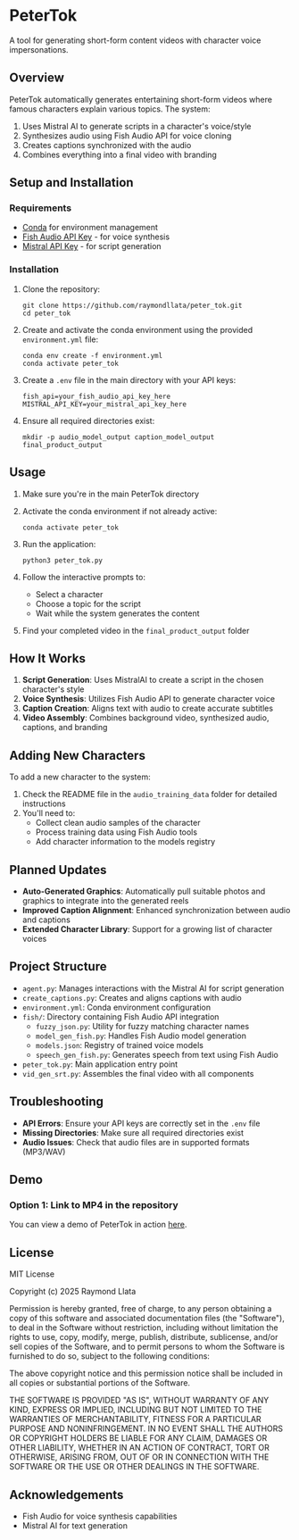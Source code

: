 # PeterTok

A tool for generating short-form content videos with character voice impersonations.

## Overview

PeterTok automatically generates entertaining short-form videos where famous characters explain various topics. The system:

1. Uses Mistral AI to generate scripts in a character's voice/style
2. Synthesizes audio using Fish Audio API for voice cloning
3. Creates captions synchronized with the audio
4. Combines everything into a final video with branding

## Setup and Installation

### Requirements

- [Conda](https://docs.conda.io/en/latest/) for environment management
- [Fish Audio API Key](https://fish.audio/) - for voice synthesis
- [Mistral API Key](https://mistral.ai/) - for script generation

### Installation

1. Clone the repository:
   ```
   git clone https://github.com/raymondllata/peter_tok.git
   cd peter_tok
   ```

2. Create and activate the conda environment using the provided `environment.yml` file:
   ```
   conda env create -f environment.yml
   conda activate peter_tok
   ```

3. Create a `.env` file in the main directory with your API keys:
   ```
   fish_api=your_fish_audio_api_key_here
   MISTRAL_API_KEY=your_mistral_api_key_here
   ```

4. Ensure all required directories exist:
   ```
   mkdir -p audio_model_output caption_model_output final_product_output
   ```

## Usage

1. Make sure you're in the main PeterTok directory
2. Activate the conda environment if not already active:
   ```
   conda activate peter_tok
   ```
3. Run the application:
   ```
   python3 peter_tok.py
   ```
4. Follow the interactive prompts to:
   - Select a character
   - Choose a topic for the script
   - Wait while the system generates the content

5. Find your completed video in the `final_product_output` folder

## How It Works

1. **Script Generation**: Uses MistralAI to create a script in the chosen character's style
2. **Voice Synthesis**: Utilizes Fish Audio API to generate character voice
3. **Caption Creation**: Aligns text with audio to create accurate subtitles
4. **Video Assembly**: Combines background video, synthesized audio, captions, and branding

## Adding New Characters

To add a new character to the system:

1. Check the README file in the `audio_training_data` folder for detailed instructions
2. You'll need to:
   - Collect clean audio samples of the character
   - Process training data using Fish Audio tools
   - Add character information to the models registry

## Planned Updates

- **Auto-Generated Graphics**: Automatically pull suitable photos and graphics to integrate into the generated reels
- **Improved Caption Alignment**: Enhanced synchronization between audio and captions
- **Extended Character Library**: Support for a growing list of character voices

## Project Structure

- `agent.py`: Manages interactions with the Mistral AI for script generation
- `create_captions.py`: Creates and aligns captions with audio
- `environment.yml`: Conda environment configuration
- `fish/`: Directory containing Fish Audio API integration
  - `fuzzy_json.py`: Utility for fuzzy matching character names
  - `model_gen_fish.py`: Handles Fish Audio model generation
  - `models.json`: Registry of trained voice models
  - `speech_gen_fish.py`: Generates speech from text using Fish Audio
- `peter_tok.py`: Main application entry point
- `vid_gen_srt.py`: Assembles the final video with all components

## Troubleshooting

- **API Errors**: Ensure your API keys are correctly set in the `.env` file
- **Missing Directories**: Make sure all required directories exist
- **Audio Issues**: Check that audio files are in supported formats (MP3/WAV)

## Demo

### Option 1: Link to MP4 in the repository

You can view a demo of PeterTok in action [here](https://github.com/raymondllata/peter_tok/blob/main/final_product_output/Peter%20Griffin_c27ad494a5992529f688fe96a77e7a6b.mp4).


## License

MIT License

Copyright (c) 2025 Raymond Llata

Permission is hereby granted, free of charge, to any person obtaining a copy
of this software and associated documentation files (the "Software"), to deal
in the Software without restriction, including without limitation the rights
to use, copy, modify, merge, publish, distribute, sublicense, and/or sell
copies of the Software, and to permit persons to whom the Software is
furnished to do so, subject to the following conditions:

The above copyright notice and this permission notice shall be included in all
copies or substantial portions of the Software.

THE SOFTWARE IS PROVIDED "AS IS", WITHOUT WARRANTY OF ANY KIND, EXPRESS OR
IMPLIED, INCLUDING BUT NOT LIMITED TO THE WARRANTIES OF MERCHANTABILITY,
FITNESS FOR A PARTICULAR PURPOSE AND NONINFRINGEMENT. IN NO EVENT SHALL THE
AUTHORS OR COPYRIGHT HOLDERS BE LIABLE FOR ANY CLAIM, DAMAGES OR OTHER
LIABILITY, WHETHER IN AN ACTION OF CONTRACT, TORT OR OTHERWISE, ARISING FROM,
OUT OF OR IN CONNECTION WITH THE SOFTWARE OR THE USE OR OTHER DEALINGS IN THE
SOFTWARE.

## Acknowledgements

- Fish Audio for voice synthesis capabilities
- Mistral AI for text generation
